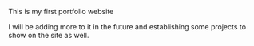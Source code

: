 This is my first portfolio website

I will be adding more to it in the future and establishing some projects to show on the site as well.
